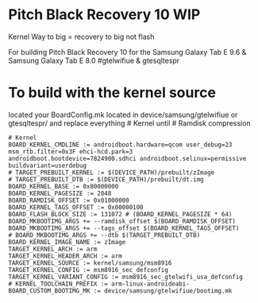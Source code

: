 # Pitch Black Recovery 10 WIP
Kernel Way to big = recovery to big not flash

For building Pitch Black Recovery 10 for the Samsung Galaxy Tab E 9.6 & Samsung Galaxy Tab E 8.0 
#gtelwifiue & gtesqltespr

# To build with the kernel source
located your BoardConfig.mk located in device/samsung/gtelwifiue or gtesqltespr/ and replace everything # Kernel until # Ramdisk compression
```
# Kernel
BOARD_KERNEL_CMDLINE := androidboot.hardware=qcom user_debug=23 msm_rtb.filter=0x3F ehci-hcd.park=3 androidboot.bootdevice=7824900.sdhci androidboot.selinux=permissive buildvariant=userdebug
# TARGET_PREBUILT_KERNEL := $(DEVICE_PATH)/prebuilt/zImage
# TARGET_PREBUILT_DTB := $(DEVICE_PATH)/prebuilt/dt.img
BOARD_KERNEL_BASE := 0x80000000
BOARD_KERNEL_PAGESIZE := 2048
BOARD_RAMDISK_OFFSET := 0x01000000
BOARD_KERNEL_TAGS_OFFSET := 0x00000100
BOARD_FLASH_BLOCK_SIZE := 131072 # (BOARD_KERNEL_PAGESIZE * 64)
BOARD_MKBOOTIMG_ARGS += --ramdisk_offset $(BOARD_RAMDISK_OFFSET)
BOARD_MKBOOTIMG_ARGS += --tags_offset $(BOARD_KERNEL_TAGS_OFFSET)
# BOARD_MKBOOTIMG_ARGS += --dtb $(TARGET_PREBUILT_DTB)
BOARD_KERNEL_IMAGE_NAME := zImage
TARGET_KERNEL_ARCH := arm
TARGET_KERNEL_HEADER_ARCH := arm
TARGET_KERNEL_SOURCE := kernel/samsung/msm8916
TARGET_KERNEL_CONFIG := msm8916_sec_defconfig
TARGET_KERNEL_VARIANT_CONFIG := msm8916_sec_gtelwifi_usa_defconfig
# KERNEL_TOOLCHAIN_PREFIX := arm-linux-androideabi-
BOARD_CUSTOM_BOOTIMG_MK := device/samsung/gtelwifiue/bootimg.mk
```